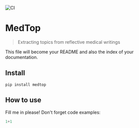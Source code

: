 ![CI](https://github.com/etfrenchvcu/medtop/workflows/CI/badge.svg)

# MedTop
> Extracting topics from reflective medical writings


This file will become your README and also the index of your documentation.

## Install

`pip install medtop`

## How to use

Fill me in please! Don't forget code examples:

```python
1+1
```
